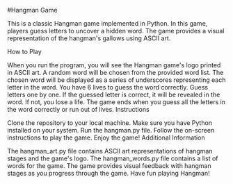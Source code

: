 #Hangman Game

This is a classic Hangman game implemented in Python. In this game, players guess letters to uncover a hidden word. The game provides a visual representation of the hangman's gallows using ASCII art.

How to Play

When you run the program, you will see the Hangman game's logo printed in ASCII art.
A random word will be chosen from the provided word list.
The chosen word will be displayed as a series of underscores representing each letter in the word.
You have 6 lives to guess the word correctly.
Guess letters one by one. If the guessed letter is correct, it will be revealed in the word. If not, you lose a life.
The game ends when you guess all the letters in the word correctly or run out of lives.
Instructions

Clone the repository to your local machine.
Make sure you have Python installed on your system.
Run the hangman.py file.
Follow the on-screen instructions to play the game.
Enjoy the game!
Additional Information

The hangman_art.py file contains ASCII art representations of hangman stages and the game's logo.
The hangman_words.py file contains a list of words for the game.
The game provides visual feedback with hangman stages as you progress through the game.
Have fun playing Hangman!






